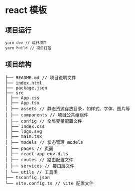 # react 模板

## 项目运行

```
yarn dev // 运行项目
yarn build // 项目打包
```

## 项目结构

<pre>
├── README.md // 项目说明文件
├── index.html
├── package.json
├── src
│ ├── App.css
│ ├── App.tsx
│ ├── assets // 静态资源存放目录，如样式、字体、图片等
│ ├── components // 项目公共组组件
│ ├── config // 全局变量配置文件
│ ├── index.css
│ ├── logo.svg
│ ├── main.tsx
│ ├── models // 状态管理 models
│ ├── pages // 页面
│ ├── react-app-env.d.ts
│ ├── routes // 路由配置文件
│ ├── services // 接口层文件
│ └── utils // 工具类
├── tsconfig.json
└── vite.config.ts // vite 配置文件
